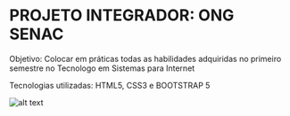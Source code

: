 # PROJETO INTEGRADOR: ONG SENAC 

Objetivo: Colocar em práticas todas as habilidades adquiridas no primeiro semestre no Tecnologo em Sistemas para Internet 

Tecnologias utilizadas: HTML5, CSS3 e BOOTSTRAP 5

![alt text](https://i.imgur.com/GD05KfC.png)
